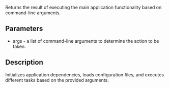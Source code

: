 Returns the result of executing the main application functionality based on command-line arguments.

## Parameters

- args - a list of command-line arguments to determine the action to be taken.
  
## Description
 Initializes application dependencies, loads configuration files, and executes different tasks based on the provided arguments.